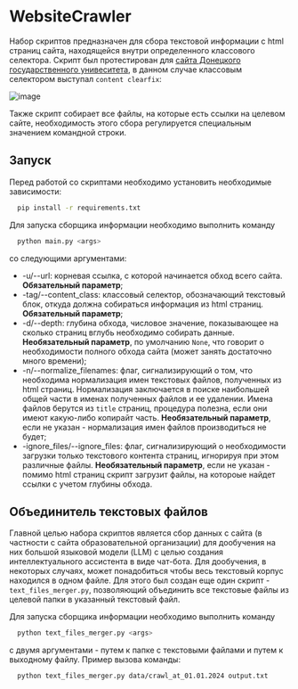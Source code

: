 # WebsiteCrawler

Набор скриптов предназначен для сбора текстовой информации с html страниц сайта, находящейся внутри определенного классового селектора. Скрипт был протестирован для [сайта Донецкого государственного унивеситета](https://donnu.ru/), в данном случае классовым селектором выступал `content clearfix`:

![image](https://github.com/user-attachments/assets/f3a82e0e-916d-4987-ad84-12596c7f6a65)

Также скрипт собирает все файлы, на которые есть ссылки на целевом сайте, необходимость этого сбора регулируется специальным значением командной строки.

## Запуск

Перед работой со скриптами необходимо установить необходимые зависимости:

```bash
  pip install -r requirements.txt 
```

Для запуска сборщика информации необходимо выполнить команду

```bash
  python main.py <args> 
```
со следующими аргументами:

- -u/--url: корневая ссылка, с которой начинается обход всего сайта. **Обязательный параметр**;
- -tag/--content_class: классовый селектор, обозначающий текстовый блок, откуда должна собираться информация из html страниц. **Обязательный параметр**;
- -d/--depth: глубина обхода, числовое значение, показывающее на сколько страниц вглубь необходимо собирать данные. **Необязательный параметр**, по умолчанию `None`, что говорит о необходимости полного обхода сайта (может занять достаточно много времени);
- -n/--normalize_filenames: флаг, сигнализирующий о том, что необходима нормализация имен текстовых файлов, полученных из html страниц. Нормализация заключается в поиске наибольшей общей части в именах полученных файлов и ее удалении. Имена файлов берутся из `title` страниц, процедура полезна, если они имеют какую-либо копирайт часть. **Необязательный параметр**, если не указан - нормализация имен файлов производиться не будет;
- -ignore_files/--ignore_files: флаг, сигнализирующий о необходимости загрузки только текстового контента страниц, игнорируя при этом различные файлы. **Необязательный параметр**, если не указан - помимо html страниц скрипт загрузит файлы, на котороые найдет ссылки с учетом глубины обхода.

## Объединитель текстовых файлов

Главной целью набора скриптов является сбор данных с сайта (в частности с сайта образовательной организации) для дообучения на них большой языковой модели (LLM) с целью создания интеллектуального ассистента в виде чат-бота. Для дообучения, в некоторых случаях, может понадобиться чтобы весь текстовый корпус находился в одном файле. Для этого был создан еще один скрипт - `text_files_merger.py`, позволяющий объединить все текстовые файлы из целевой папки в указанный текстовый файл.

Для запуска сборщика информации необходимо выполнить команду

```bash
  python text_files_merger.py <args> 
```
с двумя аргументами - путем к папке с текстовыми файлами и путем к выходному файлу. Пример вызова команды:

```bash
  python text_files_merger.py data/crawl_at_01.01.2024 output.txt 
```
